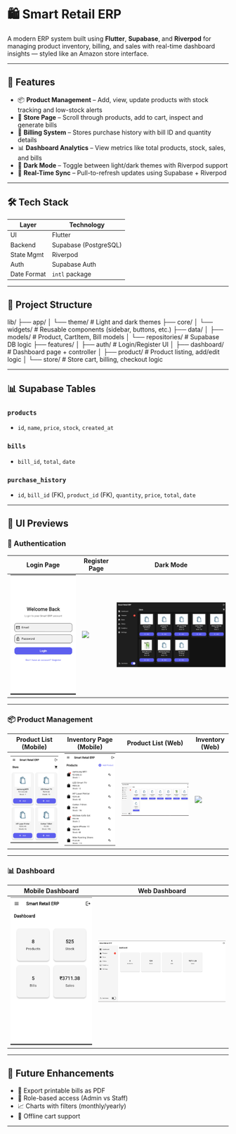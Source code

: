 # 🛍️ Smart Retail ERP

A modern ERP system built using **Flutter**, **Supabase**, and **Riverpod** for managing product inventory, billing, and sales with real-time dashboard insights — styled like an Amazon store interface.

---

## 🚀 Features

- 📦 **Product Management** – Add, view, update products with stock tracking and low-stock alerts
- 🛒 **Store Page** – Scroll through products, add to cart, inspect and generate bills
- 🧾 **Billing System** – Stores purchase history with bill ID and quantity details
- 📊 **Dashboard Analytics** – View metrics like total products, stock, sales, and bills
- 🌙 **Dark Mode** – Toggle between light/dark themes with Riverpod support
- 🔁 **Real-Time Sync** – Pull-to-refresh updates using Supabase + Riverpod

---

## 🛠️ Tech Stack

| Layer         | Technology           |
|---------------|----------------------|
| UI            | Flutter              |
| Backend       | Supabase (PostgreSQL)|
| State Mgmt    | Riverpod             |
| Auth          | Supabase Auth        |
| Date Format   | `intl` package       |

---

## 📁 Project Structure
lib/
├── app/
│ └── theme/ # Light and dark themes
├── core/
│ └── widgets/ # Reusable components (sidebar, buttons, etc.)
├── data/
│ ├── models/ # Product, CartItem, Bill models
│ └── repositories/ # Supabase DB logic
├── features/
│ ├── auth/ # Login/Register UI
│ ├── dashboard/ # Dashboard page + controller
│ ├── product/ # Product listing, add/edit logic
│ └── store/ # Store cart, billing, checkout logic


---

## 📊 Supabase Tables

### `products`
- `id`, `name`, `price`, `stock`, `created_at`

### `bills`
- `bill_id`, `total`, `date`

### `purchase_history`
- `id`, `bill_id` (FK), `product_id` (FK), `quantity`, `price`, `total`, `date`

---

## 📸 UI Previews

### 🔐 Authentication

| Login Page | Register Page | Dark Mode |
|------------|---------------|-----------|
| ![](assets/screenshots/mobile%20login%20pg.png) | ![](assets/screenshots/mobile%20register%20pg.png) | ![](assets/screenshots/darkmode.png) |

---

### 📦 Product Management

| Product List (Mobile) | Inventory Page (Mobile) | Product List (Web) | Inventory (Web) |
|------------------------|--------------------------|---------------------|------------------|
| ![](assets/screenshots/mobile%20product%20list%20pg.png) | ![](assets/screenshots/mobile%20inventory%20pg.png) | ![](assets/screenshots/web%20product%20list.png) | ![](assets/screenshots/web%20inventory.png) |

---

### 📊 Dashboard

| Mobile Dashboard | Web Dashboard |
|------------------|----------------|
| ![](assets/screenshots/mobile%20dashboard.png) | ![](assets/screenshots/web%20dashboard.png) |

---

## 🧠 Future Enhancements

- 🧾 Export printable bills as PDF
- 🛂 Role-based access (Admin vs Staff)
- 📈 Charts with filters (monthly/yearly)
- 🔌 Offline cart support

---

